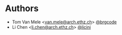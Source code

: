 # Authors

- Tom Van Mele <<van.mele@arch.ethz.ch>> [@brgcode](https://github.com/brgcode)
- Li Chen <<li.chen@arch.ethz.ch>> [@licini](https://github.com/licini)

